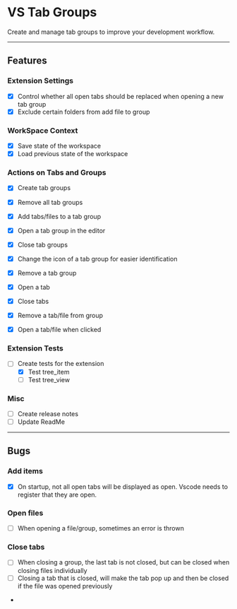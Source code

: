 # VS Tab Groups
Create and manage tab groups to improve your development workflow.

---

## Features

### Extension Settings
- [x] Control whether all open tabs should be replaced when opening a new tab group
- [x] Exclude certain folders from add file to group

### WorkSpace Context
- [x] Save state of the workspace
- [x] Load previous state of the workspace

### Actions on Tabs and Groups
- [x] Create tab groups
- [x] Remove all tab groups

- [x] Add tabs/files to a tab group
- [x] Open a tab group in the editor
- [x] Close tab groups
- [x] Change the icon of a tab group for easier identification
- [x] Remove a tab group
  
- [x] Open a tab
- [x] Close tabs
- [x] Remove a tab/file from group

- [x] Open a tab/file when clicked 

### Extension Tests
- [ ] Create tests for the extension
  * [x] Test tree_item
  * [ ] Test tree_view

### Misc
- [ ] Create release notes
- [ ] Update ReadMe

---

## Bugs

### Add items
- [x] On startup, not all open tabs will be displayed as open. Vscode needs to register that they are open.

### Open files
- [ ] When opening a file/group, sometimes an error is thrown

### Close tabs
- [ ] When closing a group, the last tab is not closed, but can be closed when closing files individually
- [ ] Closing a tab that is closed, will make the tab pop up and then be closed if the file was opened previously
- 
